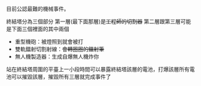 目前公認最難的機械事件。

終結塔分為三個部分
第一層(最下面那層)是~~工程師的切割器~~
第二層跟第三層可能是下面三個裡面的其中兩個
- 重型機砲：被燈照到就會被打
- 雙軌鐳射切割射線：~~會轉圈圈的鐳射筆~~
- 無人機製造器：生成自爆無人機炸你

站在終結塔周圍的平臺上一小段時間可以暴露終結塔該層的電池，打爆該層所有電池可以摧毀該層，摧毀所有三層就完成事件了